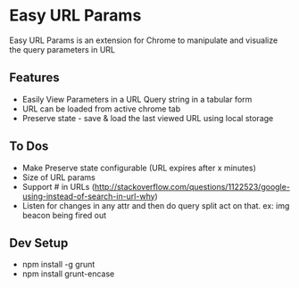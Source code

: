 Easy URL Params
===============

Easy URL Params is an extension for Chrome to manipulate and visualize the query parameters in URL

Features
---------
* Easily View Parameters in a URL Query string in a tabular form
* URL can be loaded from active chrome tab
* Preserve state - save & load the last viewed URL using local storage

To Dos
---------
* Make Preserve state configurable (URL expires after x minutes)
* Size of URL params
* Support # in URLs 
	(http://stackoverflow.com/questions/1122523/google-using-instead-of-search-in-url-why)
* Listen for changes in any attr and then do query split act on that.
	ex: img beacon being fired out


Dev Setup
---------
* npm install -g grunt
* npm install grunt-encase